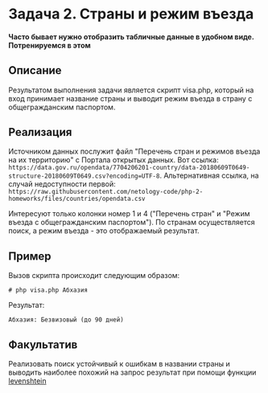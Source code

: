 # Задача 2. Страны и режим въезда

#### Часто бывает нужно отобразить табличные данные в удобном виде. Потренируемся в этом

## Описание
Результатом выполнения задачи является скрипт visa.php, который на вход принимает название страны и выводит режим въезда в страну с общегражданским паспортом.

## Реализация
Источником данных послужит файл "Перечень стран и режимов въезда на их территорию" с Портала открытых данных. Вот ссылка: `https://data.gov.ru/opendata/7704206201-country/data-20180609T0649-structure-20180609T0649.csv?encoding=UTF-8`. Альтернативная ссылка, на случай недоступности первой: `https://raw.githubusercontent.com/netology-code/php-2-homeworks/files/countries/opendata.csv`

Интересуют только колонки номер 1 и 4 ("Перечень стран" и "Режим въезда с общегражданским паспортом"). По странам осуществляется поиск, а режим въезда - это отображаемый результат.

## Пример
Вызов скрипта происходит следующим образом:
```
# php visa.php Абхазия
```

Результат:
```
Абхазия: Безвизовый (до 90 дней)
```

## Факультатив
Реализовать поиск устойчивый к ошибкам в названии страны и выводить наиболее похожий на запрос результат при помощи функции [levenshtein](http://php.net/manual/ru/function.levenshtein.php)